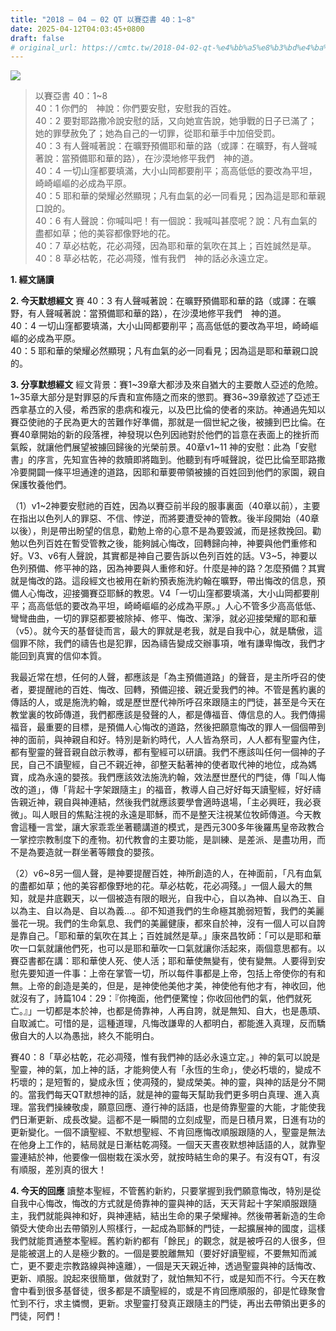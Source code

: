 ```yaml
---
title: "2018 – 04 – 02 QT 以賽亞書 40：1~8"
date: 2025-04-12T04:03:45+0800
draft: false
# original_url: https://cmtc.tw/2018-04-02-qt-%e4%bb%a5%e8%b3%bd%e4%ba%9e%e6%9b%b8-40%ef%bc%9a18
---
```


![](/images/qt.jpg)
> 以賽亞書 40：1\~8  
> 40：1 你們的　神說：你們要安慰，安慰我的百姓。  
> 40：2 要對耶路撒冷說安慰的話，又向她宣告說，她爭戰的日子已滿了；她的罪孽赦免了；她為自己的一切罪，從耶和華手中加倍受罰。  
> 40：3 有人聲喊著說：在曠野預備耶和華的路（或譯：在曠野，有人聲喊著說：當預備耶和華的路），在沙漠地修平我們　神的道。  
> 40：4 一切山窪都要填滿，大小山岡都要削平；高高低低的要改為平坦，崎崎嶇嶇的必成為平原。  
> 40：5 耶和華的榮耀必然顯現；凡有血氣的必一同看見；因為這是耶和華親口說的。  
> 40：6 有人聲說：你喊叫吧！有一個說：我喊叫甚麼呢？說：凡有血氣的盡都如草；他的美容都像野地的花。  
> 40：7 草必枯乾，花必凋殘，因為耶和華的氣吹在其上；百姓誠然是草。  
> 40：8 草必枯乾，花必凋殘，惟有我們　神的話必永遠立定。

**1. 經文誦讀**

**2.  今天默想經文**
賽 40：3 有人聲喊著說：在曠野預備耶和華的路（或譯：在曠野，有人聲喊著說：當預備耶和華的路），在沙漠地修平我們　神的道。  
40：4 一切山窪都要填滿，大小山岡都要削平；高高低低的要改為平坦，崎崎嶇嶇的必成為平原。  
40：5 耶和華的榮耀必然顯現；凡有血氣的必一同看見；因為這是耶和華親口說的。

**3. 分享默想經文**
經文背景：賽1\~39章大都涉及來自猶大的主要敵人亞述的危險。1\~35章大部分是對罪惡的斥責和宣佈隨之而來的懲罰。賽36\~39章敘述了亞述王西拿基立的入侵，希西家的患病和複元，以及巴比倫的使者的來訪。神通過先知以賽亞使祂的子民為更大的苦難作好準備，那就是一個世紀之後，被擄到巴比倫。在賽40章開始的新的段落裡，神發現以色列因祂對於他們的旨意在表面上的挫折而氣餒，就讓他們展望被擄回歸後的光榮前景。40章v1\~11 神的安慰：此為「安慰書」的序言，先知宣告神的救贖即將臨到。他聽到有呼喊聲說，從巴比倫至耶路撒冷要開闢一條平坦通達的道路，因耶和華要帶領被擄的百姓回到他們的家園，親自保護牧養他們。

（1）v1\~2神要安慰祂的百姓，因為以賽亞前半段的服事裏面（40章以前），主要在指出以色列人的罪惡、不信、悖逆，而將要遭受神的管教。後半段開始（40章以後），則是帶出盼望的信息，勸勉上帝的心意不是為要毀滅，而是拯救挽回。勸勉以色列百姓在暫受管教之後，能夠誠心悔改，回轉歸向神，神要與他們重修和好。V3、v6有人聲說，其實都是神自己要告訴以色列百姓的話。V3\~5，神要以色列預備、修平神的路，因為神要與人重修和好。什麼是神的路？怎麼預備？其實就是悔改的路。這段經文也被用在新約預表施洗約翰在曠野，帶出悔改的信息，預備人心悔改，迎接彌賽亞耶穌的教恩。V4「一切山窪都要填滿，大小山岡都要削平；高高低低的要改為平坦，崎崎嶇嶇的必成為平原。」人心不管多少高高低低、彎彎曲曲，一切的罪惡都要被除掉、修平、悔改、潔淨，就必迎接榮耀的耶和華（v5）。就今天的基督徒而言，最大的罪就是老我，就是自我中心，就是驕傲，這個罪不除，我們的禱告也是犯罪，因為禱告變成交辦事項，唯有謙卑悔改，我們才能回到真實的信仰本質。

我最近常在想，任何的人聲，都應該是「為主預備道路」的聲音，是主所呼召的使者，要提醒祂的百姓、悔改、回轉，預備迎接、親近愛我們的神。不管是舊約裏的傳話的人，或是施洗約翰，或是歷世歷代神所呼召來跟隨主的門徒，甚至是今天在教堂裏的牧師傳道，我們都應該是發聲的人，都是傳福音、傳信息的人。我們傳揚福音，最重要的目標，是預備人心悔改的道路，然後把願意悔改的罪人一個個帶到神的面前，與神親自和好。特別是新約時代，人人皆為祭司，人人都有聖靈內住，都有聖靈的聲音親自啟示教導，都有聖經可以研讀。我們不應該叫任何一個神的子民，自己不讀聖經，自己不親近神，卻整天黏著神的使者取代神的地位，成為媽寶，成為永遠的嬰孩。我們應該效法施洗約翰，效法歷世歷代的門徒，傳「叫人悔改的道」，傳「背起十字架跟隨主」的福音，教導人自己好好每天讀聖經，好好禱告親近神，親自與神連結，然後我們就應該要學會適時退場，「主必興旺，我必衰微」。叫人眼目的焦點注視的永遠是耶穌，而不是整天注視某位牧師傳道。今天教會這種一言堂，讓大家乖乖坐著聽講道的模式，是西元300多年後羅馬皇帝政教合一掌控宗教制度下的產物。初代教會的主要功能，是訓練、是差派、是盡功用，而不是為要造就一群坐著等餵食的嬰孩。

（2）v6\~8另一個人聲，是神要提醒百姓，神所創造的人，在神面前，「凡有血氣的盡都如草；他的美容都像野地的花。草必枯乾，花必凋殘。」一個人最大的無知，就是井底觀天，以一個被造有限的眼光，自我中心，自以為神、自以為王、自以為主、自以為是、自以為義…。卻不知道我們的生命極其脆弱短暫，我們的美麗曇花一現。我們的生命氣息、我們的美麗健康，都來自於神，沒有一個人可以自誇是靠自己。「耶和華的氣吹在其上；百姓誠然是草。」康來昌牧師：「可以是耶和華吹一口氣就讓他們死，也可以是耶和華吹一口氣就讓你活起來，兩個意思都有。以賽亞書都在講：耶和華使人死、使人活；耶和華使無變有，使有變無。人要得到安慰先要知道一件事：上帝在掌管一切，所以每件事都是上帝，包括上帝使你的有和無。上帝的創造是美的，但是，是神使他美他才美，神使他有他才有，神收回，他就沒有了，詩篇104：29：『你掩面，他們便驚惶；你收回他們的氣，他們就死亡。』」一切都是本於神，也都是倚靠神，人再自誇，就是無知、自大，也是愚頑、自取滅亡。可惜的是，這種道理，凡悔改謙卑的人都明白，都能進入真理，反而驕傲自大的人以為愚拙，終久不能明白。

賽40：8「草必枯乾，花必凋殘，惟有我們神的話必永遠立定。」神的氣可以說是聖靈，神的氣，加上神的話，才能夠使人有「永恆的生命」，使必朽壞的，變成不朽壞的；是短暫的，變成永恆；使凋殘的，變成榮美。神的靈，與神的話是分不開的。當我們每天QT默想神的話，就是神的靈每天幫助我們更多明白真理、進入真理。當我們操練敬虔，願意回應、遵行神的話語，也是倚靠聖靈的大能，才能使我們日漸更新、成長改變。這都不是一瞬間的立刻成聖，而是日積月累，日進有功的更新變化。一個不讀聖經、不默想聖經、不肯回應悔改順服跟隨的人，聖靈是無法在他身上工作的，結局就是日漸枯乾凋殘。一個天天晝夜默想神話語的人，就靠聖靈連結於神，他要像一個樹栽在溪水旁，就按時結生命的果子。有沒有QT，有沒有順服，差別真的很大！

**4. 今天的回應**
讀整本聖經，不管舊約新約，只要掌握到我們願意悔改，特別是從自我中心悔改，悔改的方式就是倚靠神的靈與神的話，天天背起十字架順服跟隨主，我們就能與神和好，與神連結，結出生命的果子榮耀神。然後帶著新造的生命領受大使命出去帶領別人照樣行，一起成為耶穌的門徒，一起擴展神的國度，這樣我們就能貫通整本聖經。舊約新約都有「餘民」的觀念，就是被呼召的人很多，但是能被選上的人是極少數的。一個是要脫離無知（要好好讀聖經，不要無知而滅亡，更不要走宗教路線與神遠離），一個是天天親近神，透過聖靈與神的話悔改、更新、順服。說起來很簡單，做就對了，就怕無知不行，或是知而不行。今天在教會中看到很多基督徒，很多都是不讀聖經的，或是不肯回應順服的，卻是忙碌聚會忙到不行，求主憐憫，更新。求聖靈打發真正跟隨主的門徒，再出去帶領出更多的門徒，阿們！

